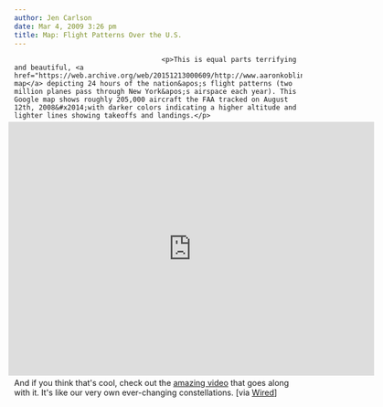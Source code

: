 ```yaml
---
author: Jen Carlson
date: Mar 4, 2009 3:26 pm
title: Map: Flight Patterns Over the U.S.
---
```


	
										<p>This is equal parts terrifying and beautiful, <a href="https://web.archive.org/web/20151213000609/http://www.aaronkoblin.com/work/flightpatterns/index.html">a map</a> depicting 24 hours of the nation&apos;s flight patterns (two million planes pass through New York&apos;s airspace each year). This Google map shows roughly 205,000 aircraft the FAA tracked on August 12th, 2008&#x2014;with darker colors indicating a higher altitude and lighter lines showing takeoffs and landings.</p>

<p><iframe src="https://web.archive.org/web/20151213000609if_/http://flightpaths.appspot.com/main/MapVis/index.html" width="640" height="445" frameborder="0" scrolling="no" style="margin:-10px;padding:0px;"></iframe></p>

<p>And if you think that&apos;s cool, check out the <a href="https://web.archive.org/web/20151213000609/http://www.aaronkoblin.com/work/flightpatterns/FPWeb_Final_3.mov">amazing video</a> that goes along with it. It&apos;s like our very own ever-changing constellations. [via <a href="https://web.archive.org/web/20151213000609/http://www.wired.com/special_multimedia/2009/ff_airspace_map_1703">Wired</a>]</p>					
										
									
				